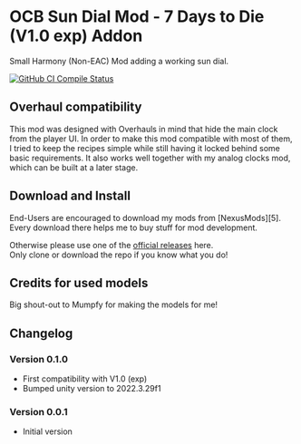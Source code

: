 # OCB Sun Dial Mod - 7 Days to Die (V1.0 exp) Addon

Small Harmony (Non-EAC) Mod adding a working sun dial.

[![GitHub CI Compile Status][3]][2]

## Overhaul compatibility

This mod was designed with Overhauls in mind that hide the main clock
from the player UI. In order to make this mod compatible with most of
them, I tried to keep the recipes simple while still having it locked
behind some basic requirements. It also works well together with my
analog clocks mod, which can be built at a later stage.

## Download and Install

End-Users are encouraged to download my mods from [NexusMods][5].  
Every download there helps me to buy stuff for mod development.

Otherwise please use one of the [official releases][2] here.  
Only clone or download the repo if you know what you do!

## Credits for used models

Big shout-out to Mumpfy for making the models for me!

## Changelog

### Version 0.1.0

- First compatibility with V1.0 (exp)
- Bumped unity version to 2022.3.29f1

### Version 0.0.1

- Initial version

[1]: https://github.com/OCB7D2D/OcbSunDial/releases
[2]: https://github.com/OCB7D2D/OcbSunDial/actions/workflows/ci.yml
[3]: https://github.com/OCB7D2D/OcbSunDial/actions/workflows/ci.yml/badge.svg
